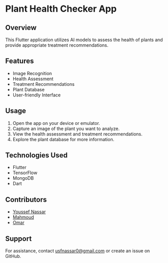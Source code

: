 # Plant Health Checker App

## Overview
This Flutter application utilizes AI models to assess the health of plants and provide appropriate treatment recommendations.

## Features
- Image Recognition
- Health Assessment
- Treatment Recommendations
- Plant Database
- User-friendly Interface


## Usage
1. Open the app on your device or emulator.
2. Capture an image of the plant you want to analyze.
3. View the health assessment and treatment recommendations.
4. Explore the plant database for more information.

## Technologies Used
- Flutter
- TensorFlow
- MongoDB
- Dart

## Contributors
- [Youssef Nassar](https://github.com/usfnassar)
- [Mahmoud](https://github.com/M0mahmoud)
- [Omar](https://github.com/omarmetwally96)

## Support
For assistance, contact [usfnassar0@gmail.com](mailto:usfnassar0@gmail.com) or create an issue on GitHub.


